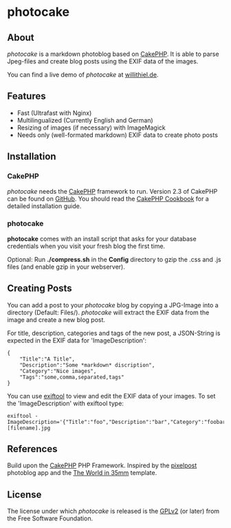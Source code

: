 # photocake

## About

*photocake* is a markdown photoblog based on [CakePHP](http://cakephp.org/). It is able to parse Jpeg-files and create blog posts using the EXIF data of the images.

You can find a live demo of *photocake* at [willithiel.de](http://willithiel.de).

## Features

- Fast (Ultrafast with Nginx)
- Multilingualized (Currently English and German)
- Resizing of images (if necessary) with ImageMagick
- Needs only (well-formated markdown) EXIF data to create photo posts

## Installation

### CakePHP

*photocake* needs the [CakePHP](http://cakephp.org/) framework to run. Version 2.3 of CakePHP can be found on [GitHub](https://github.com/cakephp/cakephp/tree/2.3). You should read the [CakePHP Cookbook](http://book.cakephp.org/2.0/en/index.html) for a detailed installation guide. 

### photocake

**photocake** comes with an install script that asks for your database credentials when you visit your fresh blog the first time. 

Optional: Run **./compress.sh** in the **Config** directory to gzip the .css and .js files (and enable gzip in your webserver).

## Creating Posts

You can add a post to your *photocake* blog by copying a JPG-Image into a directory (Default: Files/). *photocake* will extract the EXIF data from the image and create a new blog post.

For title, description, categories and tags of the new post, a JSON-String is expected in the EXIF data for 'ImageDescription':

    {
        "Title":"A Title",
        "Description":"Some *markdown* discription",
        "Category":"Nice images",
        "Tags":"some,comma,separated,tags"
    }

You can use [exiftool](http://owl.phy.queensu.ca/~phil/exiftool/) to view and edit the EXIF data of your images. To set the 'ImageDescription' with exiftool type:

    exiftool -ImageDescription='{"Title":"foo","Description":"bar","Category":"foobar","Tags":"foo,bar"} [filename].jpg

## References

Build upon the [CakePHP](http://cakephp.org/) PHP Framework. Inspired by the [pixelpost](http://www.pixelpost.org/) photoblog app and the [The World in 35mm](http://www.pixelpost.org/extend/templates/the-world-in-35mm/) template.

## License

The license under which *photocake* is released is the [GPLv2](http://www.gnu.org/licenses/gpl-2.0.html) (or later) from the Free Software Foundation.
 